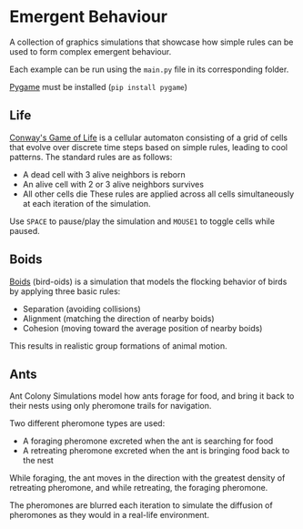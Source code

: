 # Emergent Behaviour
A collection of graphics simulations that showcase how simple rules can be used to form complex emergent behaviour.

Each example can be run using the `main.py` file in its corresponding folder.

[Pygame](https://github.com/pygame/pygame) must be installed (`pip install pygame`)

## Life
[Conway's Game of Life](https://en.wikipedia.org/wiki/Conway%27s_Game_of_Life) is a cellular automaton consisting of a grid of cells that evolve over discrete time steps based on simple rules, leading to cool patterns. The standard rules are as follows:
- A dead cell with 3 alive neighbors is reborn
- An alive cell with 2 or 3 alive neighbors survives
- All other cells die
These rules are applied across all cells simultaneously at each iteration of the simulation.

Use `SPACE` to pause/play the simulation and `MOUSE1` to toggle cells while paused.

## Boids
[Boids](https://en.wikipedia.org/wiki/Boids) (bird-oids) is a simulation that models the flocking behavior of birds by applying three basic rules: 
- Separation (avoiding collisions)
- Alignment (matching the direction of nearby boids)
- Cohesion (moving toward the average position of nearby boids)

This results in realistic group formations of animal motion.

## Ants
Ant Colony Simulations model how ants forage for food, and bring it back to their nests using only pheromone trails for navigation.

Two different pheromone types are used:
- A foraging pheromone excreted when the ant is searching for food
- A retreating pheromone excreted when the ant is bringing food back to the nest

While foraging, the ant moves in the direction with the greatest density of retreating pheromone, and while retreating, the foraging pheromone.

The pheromones are blurred each iteration to simulate the diffusion of pheromones as they would in a real-life environment.